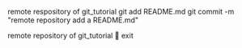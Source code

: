 remote respository of git_tutorial
git add README.md
git commit -m "remote repository add a README.md"

remote repository of git_tutorial

exit



